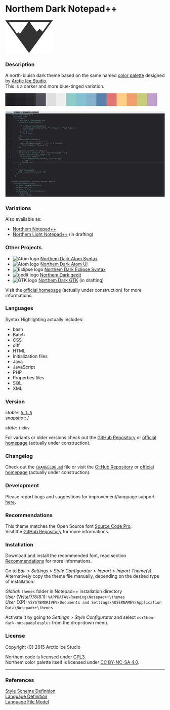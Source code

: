 # Northem Dark Notepad++

[![Northem Logo](res/image/northem-logo.png)](http://arcticicestudio.com/Northem)

### Description
A north-bluish dark theme based on the same named [color palette](https://github.com/arcticicestudio/northem) designed by [Arctic Ice Studio](http://arcticicestudio.com).  
This is a darker and more blue-tinged variation.

![Northem](res/image/northem-dark.png)

![Northem](res/image/preview-screenshot.png)

### Variations
Also available as:
  - [Northem Notepad++](https://github.com/arcticicestudio/northem-notepadplusplus)
  - [Northem Light Notepad++](#) (in drafting)

### Other Projects
  - ![Atom logo](https://atom.io/favicon.ico) [Northem Dark Atom Syntax](https://github.com/arcticicestudio/northem-dark-atom-syntax)
  - ![Atom logo](https://atom.io/favicon.ico) [Northem Dark Atom UI](https://github.com/arcticicestudio/northem-dark-atom-ui)
  - ![Eclipse logo](https://eclipse.org/favicon.ico) [Northem Dark Eclipse Syntax](https://github.com/arcticicestudio/northem-dark-eclipse-syntax)
  - ![gedit logo](https://static.gnome.org/wiki.gnome.org/gnome/css/favicon.png) [Northem Dark gedit](https://github.com/arcticicestudio/northem-dark-gedit)
  - ![GTK logo](http://www.gtk.org/images/gtk-logo.ico) [Northem Dark GTK](#) (in drafting)

Visit the [official homepage](http://arcticicestudio.com/Northem) (actually under construction) for more informations.

### Languages
Syntax Highlighting actually includes:
  - bash
  - Batch
  - CSS
  - diff
  - HTML
  - Initialization files
  - Java
  - JavaScript
  - PHP
  - Properties files
  - SQL
  - XML

### Version
_stable_: [`0.1.0`](https://github.com/arcticicestudio/northem-dark-notepadplusplus/releases/tag/v0.1.0)  
_snapshot_: [/](#)

_state_: `indev`

For variants or older versions check out the [GitHub Repository](https://github.com/arcticicestudio/northem-dark-notepadplusplus) or [official homepage](http://arcticicestudio.com/Northem) (actually under construction).

### Changelog
Check out the [`CHANGELOG.md`](CHANGELOG.md) file or visit the [GitHub Repository](https://github.com/arcticicestudio/northem-dark-notepadplusplus) or [official homepage](http://arcticicestudio.com/Northem) (actually under construction).

### Development
Please report bugs and suggestions for improvement/language support [here](https://github.com/arcticicestudio/northem-dark-notepadplusplus/issues).

### Recommendations
This theme matches the Open Source font [Source Code Pro](https://typekit.com/fonts/source-code-pro).  
Visit the [GitHub Repository](https://github.com/adobe-fonts/source-code-pro) for more informations.

### Installation
Download and install the recommended font, read section [Recommendations](#Recommendations) for more informations.

Go to _Edit_ > _Settings_ > _Style_ _Configurator_ > _Import_ > _Import_ _Theme(s)_.  
Alternatively copy the theme file manually, depending on the desired type of installation:

  *Global*:                   `themes` folder in Notepad++ installation directory  
  *User* (Vista/7/8/8.1):     `%APPDATA%\Roaming\Notepad++\themes`  
  *User* (XP):                `%SYSTEMDRIVE%\Documents and Settings\%USERNAME%\Application Data\Notepad++\themes`

Activate it by going to _Settings_ > _Style_ _Configurator_ and select `northem-dark-notepadplusplus` from the drop-down menu.

### License
Copyright (C) 2015 Arctic Ice Studio

Northem code is licensed under [GPL3](http://www.gnu.org/licenses/gpl.txt).  
Northem color palette itself is licensed under [CC BY-NC-SA 4.0](http://creativecommons.org/licenses/by-nc-sa/4.0).

---

### References
[Style Scheme Definition](http://docs.notepad-plus-plus.org/index.php/User_Defined_Languages)  
[Language Definition](http://docs.notepad-plus-plus.org/index.php/User_Defined_Language_Files)  
[Language File Model](http://svn.tuxfamily.org/viewvc.cgi/notepadplus_repository/trunk/PowerEditor/src/langs.model.xml?revision=1351&view=markup)
